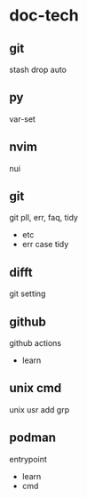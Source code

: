 
# doc-tech


## git

stash drop auto


## py

var-set


## nvim

nui


## git

git pll, err, faq, tidy
- etc
- err case tidy


## difft

git setting


## github

github actions
- learn


## unix cmd

unix usr add grp


## podman

entrypoint
- learn
- cmd


